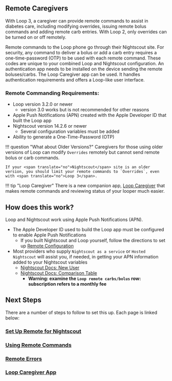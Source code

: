 ## Remote Caregivers

With <span translate="no">Loop</span> 3, a caregiver can provide remote commands to assist in diabetes care, including modifying overrides, issuing remote bolus commands and adding remote carb entries. With <span translate="no">Loop</span> 2, only overrides can be turned on or off remotely.

Remote commands to the <span translate="no">Loop</span> phone go through their <span translate="no">Nightscout</span> site. For security, any command to deliver a bolus or add a carb entry requires a one-time-password (OTP) to be used with each remote command. These codes are unique to your combined <span translate="no">Loop</span> and <span translate="no">Nightscout</span> configuration. An authentication app needs to be installed on the device sending the remote boluses/carbs. The <span translate="no">Loop Caregiver</span> app can be used. It handles authentication requirements and offers a <span translate="no">Loop</span>-like user interface.

### Remote Commanding Requirements:

* <span translate="no">Loop</span> version 3.2.0 or newer
    * version 3.0 works but is not recommended for other reasons
* <span translate="no">Apple Push Notifications</span> (</span>APN</span>) created with the <span translate="no">Apple Developer ID</span> that built the <span translate="no">Loop</span> app
* <span translate="no">Nightscout</span> version 14.2.6 or newer
    * Several configuration variables must be added
* Ability to generate a One-Time-Password (OTP)

!!! question "What about Older Versions?"
    Caregivers for those using older versions of Loop can modify `Overrides` remotely but cannot send remote bolus or carb commands.

    If your <span translate="no">Nightscout</span> site is an older version, you should limit your remote commands to `Overrides`, even with <span translate="no">Loop 3</span>.

!!! tip "<span translate="no">Loop Caregiver</span>"
    There is a new companion app, [<span translate="no">Loop Caregiver</span>](loop-caregiver.md) that makes remote commands and reviewing status of your looper much easier.

## How does this work?

<span translate="no">Loop</span> and <span translate="no">Nightscout</span> work using <span translate="no">Apple Push Notifications</span> (APN).

* The <span translate="no">Apple Developer ID</span> used to build the <span translate="no">Loop</span> app must be configured to enable <span translate="no">Apple Push Notifications</span>
    * If you built <span translate="no">Nightscout</span> and <span translate="no">Loop</span> yourself, follow the directions to set up [Remote Configuration](remote-config.md)
* Most providers who supply `Nightscout as a service` or `Hosted Nightscout` will assist you, if needed, in getting your APN information added to your <span translate="no">Nightscout</span> variables
    * [Nightscout Docs: New User](https://nightscout.github.io/nightscout/new_user)
    * [Nightscout Docs: Comparison Table](https://nightscout.github.io/nightscout/new_user/#vendors-comparison-table)
        * **Warning: examine the `Loop remote carbs/bolus` row: subscription refers to a monthly fee**

## Next Steps

There are a number of steps to follow to set this up. Each page is linked below:

### [Set Up Remote for Nightscout](remote-config.md)

### [Using Remote Commands](remote-commands.md)

### [Remote Errors](remote-errors.md)

### [<span translate="no">Loop Caregiver</span> App](loop-caregiver.md)
